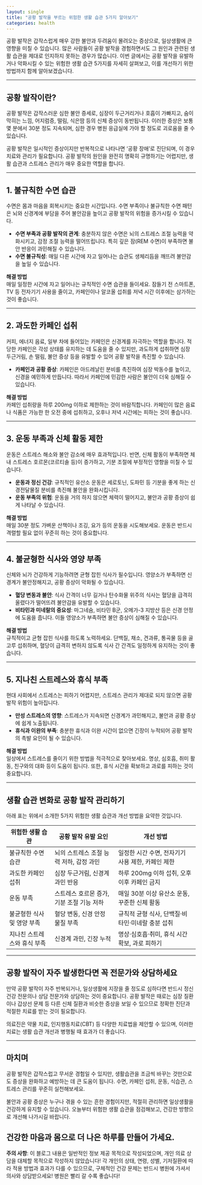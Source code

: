 ```yaml
---
layout: single
title: "공황 발작을 부르는 위험한 생활 습관 5가지 알아보기"
categories: health
---
```

공황 발작은 갑작스럽게 매우 강한 불안과 두려움이 몰려오는 증상으로, 일상생활에 큰 영향을 미칠 수 있습니다. 많은 사람들이 공황 발작을 경험하면서도 그 원인과 관련된 생활 습관을 제대로 인지하지 못하는 경우가 많습니다. 이번 글에서는 공황 발작을 유발하거나 악화시킬 수 있는 위험한 생활 습관 5가지를 자세히 살펴보고, 이를 개선하기 위한 방법까지 함께 알아보겠습니다.

---

## 공황 발작이란?

공황 발작은 갑작스러운 심한 불안 증세로, 심장이 두근거리거나 호흡이 가빠지고, 숨이 막히는 느낌, 어지럼증, 떨림, 식은땀 등의 신체 증상이 동반됩니다. 이러한 증상은 보통 몇 분에서 30분 정도 지속되며, 심한 경우 병원 응급실에 가야 할 정도로 괴로움을 줄 수 있습니다. 

공황 발작은 일시적인 증상이지만 반복적으로 나타나면 ‘공황 장애’로 진단되며, 이 경우 치료와 관리가 필요합니다. 공황 발작의 원인을 완전히 명확히 규명하기는 어렵지만, 생활 습관과 스트레스 관리가 매우 중요한 역할을 합니다.

---

## 1. 불규칙한 수면 습관

수면은 몸과 마음을 회복시키는 중요한 시간입니다. 수면 부족이나 불규칙한 수면 패턴은 뇌와 신경계에 부담을 주어 불안감을 높이고 공황 발작의 위험을 증가시킬 수 있습니다.

- **수면 부족과 공황 발작의 관계**: 충분하지 않은 수면은 뇌의 스트레스 조절 능력을 약화시키고, 감정 조절 능력을 떨어뜨립니다. 특히 깊은 잠(REM 수면)이 부족하면 불안 반응이 과민해질 수 있습니다.
- **수면 불규칙성**: 매일 다른 시간에 자고 일어나는 습관도 생체리듬을 깨뜨려 불안감을 높일 수 있습니다.

**해결 방법**  
매일 일정한 시간에 자고 일어나는 규칙적인 수면 습관을 들이세요. 잠들기 전 스마트폰, TV 등 전자기기 사용을 줄이고, 카페인이나 알코올 섭취를 저녁 시간 이후에는 삼가하는 것이 좋습니다.

---

## 2. 과도한 카페인 섭취

커피, 에너지 음료, 일부 차에 들어있는 카페인은 신경계를 자극하는 역할을 합니다. 적당한 카페인은 각성 상태를 유지하는 데 도움을 줄 수 있지만, 과도하게 섭취하면 심장 두근거림, 손 떨림, 불안 증상 등을 유발할 수 있어 공황 발작을 촉진할 수 있습니다.

- **카페인과 공황 증상**: 카페인은 아드레날린 분비를 촉진하여 심장 박동수를 높이고, 신경을 예민하게 만듭니다. 따라서 카페인에 민감한 사람은 불안이 더욱 심해질 수 있습니다.

**해결 방법**  
카페인 섭취량을 하루 200mg 이하로 제한하는 것이 바람직합니다. 카페인이 많은 음료나 식품은 가능한 한 오전 중에 섭취하고, 오후나 저녁 시간에는 피하는 것이 좋습니다.

---

## 3. 운동 부족과 신체 활동 제한

운동은 스트레스 해소와 불안 감소에 매우 효과적입니다. 반면, 신체 활동이 부족하면 체내 스트레스 호르몬(코르티솔 등)이 증가하고, 기분 조절에 부정적인 영향을 미칠 수 있습니다.

- **운동과 정신 건강**: 규칙적인 유산소 운동은 세로토닌, 도파민 등 기분을 좋게 하는 신경전달물질 분비를 촉진해 불안을 완화시킵니다.
- **운동 부족의 위험**: 운동을 거의 하지 않으면 체력이 떨어지고, 불안과 공황 증상이 쉽게 나타날 수 있습니다.

**해결 방법**  
매일 30분 정도 가벼운 산책이나 조깅, 요가 등의 운동을 시도해보세요. 운동은 반드시 격렬할 필요 없이 꾸준히 하는 것이 중요합니다.

---

## 4. 불균형한 식사와 영양 부족

신체와 뇌가 건강하게 기능하려면 균형 잡힌 식사가 필수입니다. 영양소가 부족하면 신경계가 불안정해지고, 공황 증상이 악화될 수 있습니다.

- **혈당 변동과 불안**: 식사 간격이 너무 길거나 탄수화물 위주의 식사는 혈당을 급격히 올렸다가 떨어뜨려 불안감을 유발할 수 있습니다.
- **비타민과 미네랄의 중요성**: 마그네슘, 비타민 B군, 오메가-3 지방산 등은 신경 안정에 도움을 줍니다. 이들 영양소가 부족하면 불안 증상이 심해질 수 있습니다.

**해결 방법**  
규칙적이고 균형 잡힌 식사를 하도록 노력하세요. 단백질, 채소, 견과류, 통곡물 등을 골고루 섭취하며, 혈당이 급격히 변하지 않도록 식사 간 간격도 일정하게 유지하는 것이 좋습니다.

---

## 5. 지나친 스트레스와 휴식 부족

현대 사회에서 스트레스는 피하기 어렵지만, 스트레스 관리가 제대로 되지 않으면 공황 발작 위험이 높아집니다.

- **만성 스트레스의 영향**: 스트레스가 지속되면 신경계가 과민해지고, 불안과 공황 증상에 쉽게 노출됩니다.
- **휴식과 이완의 부족**: 충분한 휴식과 이완 시간이 없으면 긴장이 누적되어 공황 발작의 촉발 요인이 될 수 있습니다.

**해결 방법**  
일상에서 스트레스를 줄이기 위한 방법을 적극적으로 찾아보세요. 명상, 심호흡, 취미 활동, 친구와의 대화 등이 도움이 됩니다. 또한, 휴식 시간을 확보하고 과로를 피하는 것이 중요합니다.

---

## 생활 습관 변화로 공황 발작 관리하기

아래 표는 위에서 소개한 5가지 위험한 생활 습관과 개선 방법을 요약한 것입니다.

| 위험한 생활 습관           | 공황 발작 유발 요인                        | 개선 방법                                      |
|------------------------|------------------------------------|------------------------------------------|
| 불규칙한 수면 습관          | 뇌의 스트레스 조절 능력 저하, 감정 과민          | 일정한 시간 수면, 전자기기 사용 제한, 카페인 제한        |
| 과도한 카페인 섭취          | 심장 두근거림, 신경계 과민 반응                 | 하루 200mg 이하 섭취, 오후 이후 카페인 금지               |
| 운동 부족                 | 스트레스 호르몬 증가, 기분 조절 기능 저하           | 매일 30분 이상 유산소 운동, 꾸준한 신체 활동               |
| 불균형한 식사 및 영양 부족    | 혈당 변동, 신경 안정 물질 부족                  | 규칙적 균형 식사, 단백질·비타민·미네랄 충분 섭취            |
| 지나친 스트레스와 휴식 부족    | 신경계 과민, 긴장 누적                         | 명상·심호흡·취미, 휴식 시간 확보, 과로 피하기               |

---

## 공황 발작이 자주 발생한다면 꼭 전문가와 상담하세요

만약 공황 발작이 자주 반복되거나, 일상생활에 지장을 줄 정도로 심하다면 반드시 정신건강 전문의나 상담 전문가와 상담하는 것이 중요합니다. 공황 발작은 때로는 심장 질환이나 갑상선 문제 등 다른 신체 질환과 비슷한 증상을 보일 수 있으므로 정확한 진단과 적절한 치료를 받는 것이 필요합니다.

의료진은 약물 치료, 인지행동치료(CBT) 등 다양한 치료법을 제안할 수 있으며, 이러한 치료는 생활 습관 개선과 병행될 때 효과가 더 좋습니다.

---

## 마치며

공황 발작은 갑작스럽고 무서운 경험일 수 있지만, 생활습관을 조금씩 바꾸는 것만으로도 증상을 완화하고 예방하는 데 큰 도움이 됩니다. 수면, 카페인 섭취, 운동, 식습관, 스트레스 관리를 꾸준히 실천해보세요. 

불안과 공황 증상은 누구나 겪을 수 있는 흔한 경험이지만, 적절히 관리하면 일상생활을 건강하게 유지할 수 있습니다. 오늘부터 위험한 생활 습관을 점검해보고, 건강한 방향으로 개선해 나가시길 바랍니다. 

건강한 마음과 몸으로 더 나은 하루를 만들어 가세요.
---

**주의 사항**: 이 블로그 내용은 일반적인 정보 제공 목적으로 작성되었으며, 개인 의료 상담을 대체할 목적으로 작성하지 않았습니다! 각 개인의 상태, 연령, 성별, 기저질환에 따라 적용 방법과 효과가 다를 수 있으므로, 구체적인 건강 문제는 반드시 병원에 가셔서 의사와 상담받으세요! 병원은 빨리 갈 수록 좋습니다!
